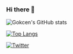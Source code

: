 ### Hi there 👋

<!--
**gokceneraslan/gokceneraslan** is a ✨ _special_ ✨ repository because its `README.md` (this file) appears on your GitHub profile.

Here are some ideas to get you started:

- 🔭 I’m currently working on ...
- 🌱 I’m currently learning ...
- 👯 I’m looking to collaborate on ...
- 🤔 I’m looking for help with ...
- 💬 Ask me about ...
- 📫 How to reach me: ...
- 😄 Pronouns: ...
- ⚡ Fun fact: ...
-->

![Gokcen's GitHub stats](https://github-readme-stats.vercel.app/api?username=gokceneraslan&show_icons=true&theme=default)

[![Top Langs](https://github-readme-stats.vercel.app/api/top-langs/?username=gokceneraslan&layout=compact&theme=default)](.)

<!-- Actual text -->

[![Twitter][1.2]][1]

<!-- Icons -->

[1.2]: http://i.imgur.com/wWzX9uB.png (Twitter)

<!-- Links to your social media accounts -->

[1]: https://twitter.com/gokcen
